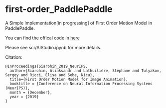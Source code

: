 # first-order_PaddlePaddle
A Simple Implementation[in progressing] of First Order Motion Model in PaddlePaddle.

You can find the offical code in [here](https://github.com/AliaksandrSiarohin/first-order-model)

Please see scr/AIStudio.ipynb for more details.

Citation:

```
@InProceedings{Siarohin_2019_NeurIPS,
  author={Siarohin, Aliaksandr and Lathuilière, Stéphane and Tulyakov, Sergey and Ricci, Elisa and Sebe, Nicu},
  title={First Order Motion Model for Image Animation},
  booktitle = {Conference on Neural Information Processing Systems (NeurIPS)},
  month = {December},
  year = {2019}
}
```
